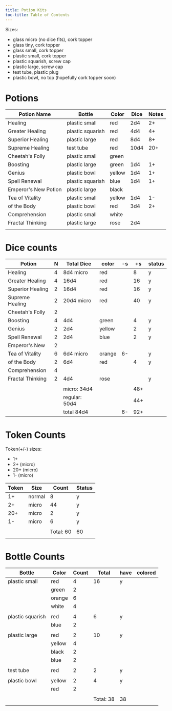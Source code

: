 ```yaml
---
title: Potion Kits
toc-title: Table of Contents
---
```


Sizes:
- glass micro (no dice fits), cork topper
- glass tiny, cork topper
- glass small, cork topper
- plastic small, cork topper
- plastic squarish, screw cap
- plastic large, screw cap
- test tube, plastic plug
- plastic bowl, no top (hopefully cork topper soon)

# Potions

| Potion Name          | Bottle           | Color  | Dice | Notes |
|----------------------|------------------|--------|------|-------|
| Healing              | plastic small    | red    | 2d4  | 2+    |
| Greater Healing      | plastic squarish | red    | 4d4  | 4+    |
| Superior Healing     | plastic large    | red    | 8d4  | 8+    |
| Supreme Healing      | test tube        | red    | 10d4 | 20+   |
| Cheetah's Folly      | plastic small    | green  |      |       |
| Boosting             | plastic large    | green  | 1d4  | 1+    |
| Genius               | plastic bowl     | yellow | 1d4  | 1+    |
| Spell Renewal        | plastic squarish | blue   | 1d4  | 1+    |
| Emperor's New Potion | plastic large    | black  |      |       |
| Tea of Vitality      | plastic small    | yellow | 1d4  | 1-    |
| of the Body          | plastic bowl     | red    | 3d4  | 2+    |
| Comprehension        | plastic small    | white  |      |       |
| Fractal Thinking     | plastic large    | rose   | 2d4  |       |
|                      |                  |        |      |       |

# Dice counts

| Potion           | N | Total Dice    | color  | -s | +s  | status |
|------------------|---|---------------|--------|----|-----|--------|
| Healing          | 4 | 8d4 micro     | red    |    | 8   | y      |
| Greater Healing  | 4 | 16d4          | red    |    | 16  | y      |
| Superior Healing | 2 | 16d4          | red    |    | 16  | y      |
| Supreme Healing  | 2 | 20d4 micro    | red    |    | 40  | y      |
| Cheetah's Folly  | 2 |               |        |    |     |        |
| Boosting         | 4 | 4d4           | green  |    | 4   | y      |
| Genius           | 2 | 2d4           | yellow |    | 2   | y      |
| Spell Renewal    | 2 | 2d4           | blue   |    | 2   | y      |
| Emperor's New    | 2 |               |        |    |     |        |
| Tea of Vitality  | 6 | 6d4 micro     | orange | 6- |     | y      |
| of the Body      | 2 | 6d4           | red    |    | 4   | y      |
| Comprehension    | 4 |               |        |    |     |        |
| Fractal Thinking | 2 | 4d4           | rose   |    |     | y      |
|                  |   |               |        |    |     |        |
|                  |   | micro:   34d4 |        |    | 48+ |        |
|                  |   | regular: 50d4 |        |    | 44+ |        |
|                  |   | total    84d4 |        | 6- | 92+ |        |

# Token Counts

Token(+/-) sizes:
- 1+
- 2+  (micro)
- 20+ (micro)
- 1-  (micro)

| Token | Size   | Count     | Status |
|-------|--------|-----------|--------|
| 1+    | normal | 8         | y      |
| 2+    | micro  | 44        | y      |
| 20+   | micro  | 2         | y      |
| 1-    | micro  | 6         | y      |
|       |        |           |        |
|       |        | Total: 60 | 60     |
|       |        |           |        |


# Bottle Counts

| Bottle           | Color  | Count | Total     | have | colored |
|------------------|--------|-------|-----------|------|---------|
| plastic small    | red    | 4     | 16        | y    |         |
|                  | green  | 2     |           |      |         |
|                  | orange | 6     |           |      |         |
|                  | white  | 4     |           |      |         |
|                  |        |       |           |      |         |
| plastic squarish | red    | 4     | 6         | y    |         |
|                  | blue   | 2     |           |      |         |
|                  |        |       |           |      |         |
| plastic large    | red    | 2     | 10        | y    |         |
|                  | yellow | 4     |           |      |         |
|                  | black  | 2     |           |      |         |
|                  | blue   | 2     |           |      |         |
|                  |        |       |           |      |         |
| test tube        | red    | 2     | 2         | y    |         |
|                  |        |       |           |      |         |
| plastic bowl     | yellow | 2     | 4         | y    |         |
|                  | red    | 2     |           |      |         |
|                  |        |       |           |      |         |
|                  |        |       | Total: 38 | 38   |         |
|                  |        |       |           |      |         |
